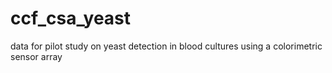 # ccf_csa_yeast
data for pilot study on yeast detection in blood cultures using a colorimetric sensor array
